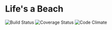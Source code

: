 # Life's a Beach

![Build Status](https://codeship.com/projects/e8c10a90-00af-0133-7575-22d901b45296/status?branch=master)
![Coverage Status](https://coveralls.io/repos/dan3lson/lifes_a_beach/badge.png)
![Code Climate](https://codeclimate.com/github/dan3lson/lifes_a_beach.png)
